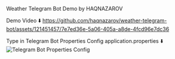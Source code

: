 Weather Telegram Bot Demo by HAQNAZAROV

Demo Video ⬇️
https://github.com/haqnazarov/weather-telegram-bot/assets/121451457/7e7ed36e-5a06-405a-a8de-4fcd96e7dc36

Type in Telegram Bot Properties Config application.properties ⬇️
![Telegram Bot Properties Config](https://github.com/haqnazarov/weather-telegram-bot/assets/121451457/7b0ec1be-8704-4297-b60f-b7a47298cc6a)
